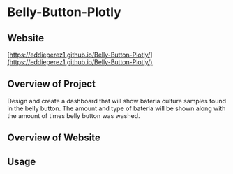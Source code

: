 # Belly-Button-Plotly

## Website
[https://eddieperez1.github.io/Belly-Button-Plotly/](https://eddieperez1.github.io/Belly-Button-Plotly/)

## Overview of Project

Design and create a dashboard that will show bateria culture samples found in the belly button. The amount and type of bateria will be shown along with the amount of times belly button was washed.

## Overview of Website



## Usage


